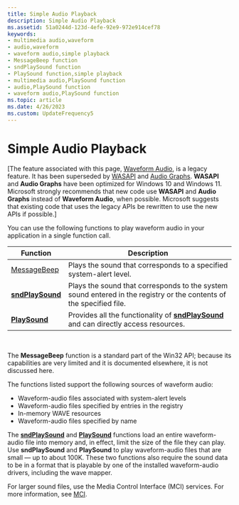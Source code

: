 ```yaml
---
title: Simple Audio Playback
description: Simple Audio Playback
ms.assetid: 51a0244d-123d-4efe-92e9-972e914cef78
keywords:
- multimedia audio,waveform
- audio,waveform
- waveform audio,simple playback
- MessageBeep function
- sndPlaySound function
- PlaySound function,simple playback
- multimedia audio,PlaySound function
- audio,PlaySound function
- waveform audio,PlaySound function
ms.topic: article
ms.date: 4/26/2023
ms.custom: UpdateFrequency5
---
```


# Simple Audio Playback

\[The feature associated with this page, [Waveform Audio](/windows/win32/multimedia/waveform-audio), is a legacy feature. It has been superseded by [WASAPI](/windows/win32/coreaudio/wasapi) and [Audio Graphs](/windows/uwp/audio-video-camera/audio-graphs). **WASAPI** and **Audio Graphs** have been optimized for Windows 10 and Windows 11. Microsoft strongly recommends that new code use **WASAPI** and **Audio Graphs** instead of **Waveform Audio**, when possible. Microsoft suggests that existing code that uses the legacy APIs be rewritten to use the new APIs if possible.\]

You can use the following functions to play waveform audio in your application in a single function call.



| Function                                                      | Description                                                                                                         |
|---------------------------------------------------------------|---------------------------------------------------------------------------------------------------------------------|
| [MessageBeep](/windows/win32/api/winuser/nf-winuser-messagebeep) | Plays the sound that corresponds to a specified system-alert level.                                                 |
| [**sndPlaySound**](/previous-versions//dd798676(v=vs.85))                          | Plays the sound that corresponds to the system sound entered in the registry or the contents of the specified file. |
| [**PlaySound**](/previous-versions//dd743680(v=vs.85))                                | Provides all the functionality of [**sndPlaySound**](/previous-versions//dd798676(v=vs.85)) and can directly access resources.           |



 

The **MessageBeep** function is a standard part of the Win32 API; because its capabilities are very limited and it is documented elsewhere, it is not discussed here.

The functions listed support the following sources of waveform audio:

-   Waveform-audio files associated with system-alert levels
-   Waveform-audio files specified by entries in the registry
-   In-memory WAVE resources
-   Waveform-audio files specified by name

The [**sndPlaySound**](/previous-versions//dd798676(v=vs.85)) and [**PlaySound**](/previous-versions//dd743680(v=vs.85)) functions load an entire waveform-audio file into memory and, in effect, limit the size of the file they can play. Use **sndPlaySound** and **PlaySound** to play waveform-audio files that are small — up to about 100K. These two functions also require the sound data to be in a format that is playable by one of the installed waveform-audio drivers, including the wave mapper.

For larger sound files, use the Media Control Interface (MCI) services. For more information, see [MCI](mci.md).

 

 